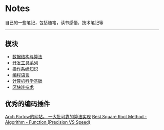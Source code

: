 ﻿# Notes
自己的一些笔记，包括随笔，读书感悟，技术笔记等
***

## 模块
- [数据结构与算法](./数结构与算法)
- [开发工具系列](./开发工具系列)
- [操作系统知识](./操作系统知识)
- [编程语言](./编程语言)
- [计算机科学基础](./计算机科学基础)
- [区块连技术](./区块连技术)

## 优秀的编码插件
[Arch Partow的网站， 一大批可靠的算法实现](http://www.partow.net/index.html)
[Best Square Root Method - Algorithm - Function (Precision VS Speed)](https://www.codeproject.com/Articles/69941/Best-Square-Root-Method-Algorithm-Function-Precisi#_articleTop)